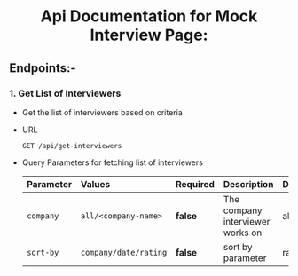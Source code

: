 <div align="center">

# Api Documentation for Mock Interview Page:
</div>

## Endpoints:-

### 1. **Get List of Interviewers**
- Get the list of interviewers based on criteria
- URL 
  ```http
  GET /api/get-interviewers
  ```
- Query Parameters for fetching list of interviewers

  | Parameter | Values | Required | Description | Default |
    | :--- | :--- | :--- | :--- | :---|
  | `company` | `all/<company-name>` | **false** | The company interviewer works on | all
  | `sort-by` | `company/date/rating` | **false** | sort by parameter | rating
  